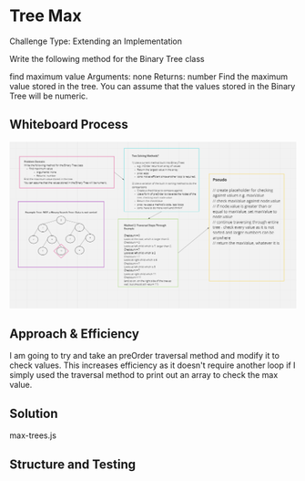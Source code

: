 # Tree Max
Challenge Type: Extending an Implementation

Write the following method for the Binary Tree class

find maximum value
Arguments: none
Returns: number
Find the maximum value stored in the tree. You can assume that the values stored in the Binary Tree will be numeric.

## Whiteboard Process

![](codechallenge16uml.PNG)

## Approach & Efficiency
I am going to try and take an preOrder traversal method and modify it to check values. This increases efficiency as it doesn't require another loop if I simply used the traversal method to print out an array to check the max value.

## Solution

max-trees.js

## Structure and Testing